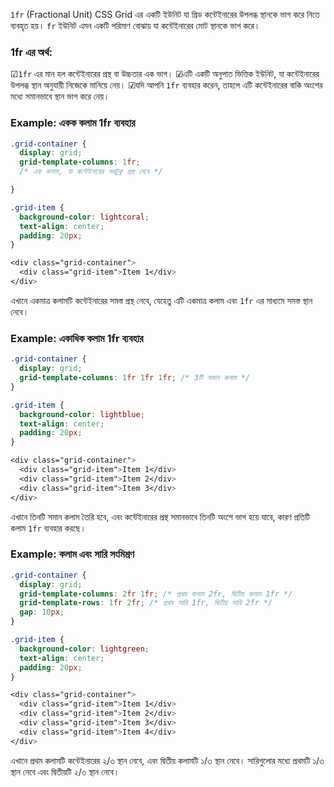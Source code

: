 `1fr` (Fractional Unit) CSS Grid এর একটি ইউনিট যা গ্রিড কন্টেইনারের উপলব্ধ স্থানকে ভাগ করে নিতে ব্যবহৃত হয়। `fr` ইউনিট এমন একটি পরিমাণ বোঝায় যা কন্টেইনারের মোট স্থানকে ভাগ করে।

### **1fr এর অর্থ:**

☑`1fr` এর মান হল কন্টেইনারের প্রস্থ বা উচ্চতার এক ভাগ।
☑এটি একটি অনুপাত ভিত্তিক ইউনিট, যা কন্টেইনারের উপলব্ধ স্থান অনুযায়ী নিজেকে মানিয়ে নেয়।
☑যদি আপনি `1fr` ব্যবহার করেন, তাহলে এটি কন্টেইনারের বাকি অংশের মধ্যে সমানভাবে স্থান ভাগ করে নেয়।


### Example: একক কলাম 1fr ব্যবহার

```css
.grid-container {
  display: grid;
  grid-template-columns: 1fr; 
  /* এক কলাম, যা কন্টেইনারের সবটুকু প্রস্থ নেবে */

}

.grid-item {
  background-color: lightcoral;
  text-align: center;
  padding: 20px;
}
```

```css
<div class="grid-container">
  <div class="grid-item">Item 1</div>
</div>
```

এখানে একমাত্র কলামটি কন্টেইনারের সমস্ত প্রস্থ নেবে, যেহেতু এটি একমাত্র কলাম এবং `1fr` এর মাধ্যমে সমস্ত স্থান নেবে।


### Example: একাধিক কলাম 1fr ব্যবহার

```css
.grid-container {
  display: grid;
  grid-template-columns: 1fr 1fr 1fr; /* 3টি সমান কলাম */
}

.grid-item {
  background-color: lightblue;
  text-align: center;
  padding: 20px;
}
```

```css
<div class="grid-container">
  <div class="grid-item">Item 1</div>
  <div class="grid-item">Item 2</div>
  <div class="grid-item">Item 3</div>
</div>
```

এখানে তিনটি সমান কলাম তৈরি হবে, এবং কন্টেইনারের প্রস্থ সমানভাবে তিনটি অংশে ভাগ হয়ে যাবে, কারণ প্রতিটি কলাম `1fr` ব্যবহার করছে।


### Example: কলাম এবং সারি সংমিশ্রণ

```css
.grid-container {
  display: grid;
  grid-template-columns: 2fr 1fr; /* প্রথম কলাম 2fr, দ্বিতীয় কলাম 1fr */
  grid-template-rows: 1fr 2fr; /* প্রথম সারি 1fr, দ্বিতীয় সারি 2fr */
  gap: 10px;
}

.grid-item {
  background-color: lightgreen;
  text-align: center;
  padding: 20px;
}

```

```css
<div class="grid-container">
  <div class="grid-item">Item 1</div>
  <div class="grid-item">Item 2</div>
  <div class="grid-item">Item 3</div>
  <div class="grid-item">Item 4</div>
</div>
```

এখানে প্রথম কলামটি কন্টেইনারের ২/৩ স্থান নেবে, এবং দ্বিতীয় কলামটি ১/৩ স্থান নেবে। সারিগুলোর মধ্যে প্রথমটি ১/৩ স্থান নেবে এবং দ্বিতীয়টি ২/৩ স্থান নেবে।
